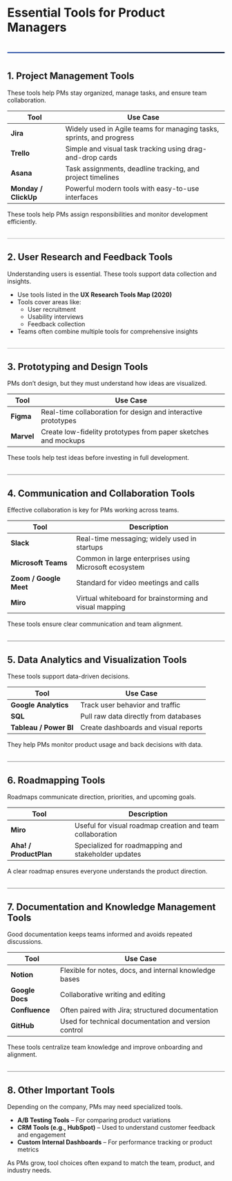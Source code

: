 <style>
  hr.section-break {
    border: none;
    height: 3px;
    background: linear-gradient(to right, #4b6cb7, #182848);
    margin: 40px 0;
    border-radius: 2px;
  }

  hr.topic-divider {
    border: none;
    height: 1.5px;
    background-color: #888;
    margin: 30px 0;
    opacity: 0.6;
  }

  hr.soft-line {
    border: none;
    height: 1px;
    background-color: #ccc;
    margin: 20px 0;
    opacity: 0.5;
  }
</style>

# Essential Tools for Product Managers

<hr class="section-break">

## 1. Project Management Tools

These tools help PMs stay organized, manage tasks, and ensure team collaboration.

| Tool         | Use Case                                                                 |
|--------------|--------------------------------------------------------------------------|
| **Jira**     | Widely used in Agile teams for managing tasks, sprints, and progress     |
| **Trello**   | Simple and visual task tracking using drag-and-drop cards                |
| **Asana**    | Task assignments, deadline tracking, and project timelines               |
| **Monday / ClickUp** | Powerful modern tools with easy-to-use interfaces               |

These tools help PMs assign responsibilities and monitor development efficiently.

<hr class="topic-divider">

## 2. User Research and Feedback Tools

Understanding users is essential. These tools support data collection and insights.

- Use tools listed in the **UX Research Tools Map (2020)**  
- Tools cover areas like:
  - User recruitment
  - Usability interviews
  - Feedback collection
- Teams often combine multiple tools for comprehensive insights

<hr class="topic-divider">

## 3. Prototyping and Design Tools

PMs don’t design, but they must understand how ideas are visualized.

| Tool        | Use Case                                                                 |
|-------------|--------------------------------------------------------------------------|
| **Figma**   | Real-time collaboration for design and interactive prototypes            |
| **Marvel**  | Create low-fidelity prototypes from paper sketches and mockups           |

These tools help test ideas before investing in full development.

<hr class="topic-divider">

## 4. Communication and Collaboration Tools

Effective collaboration is key for PMs working across teams.

| Tool             | Description                                              |
|------------------|----------------------------------------------------------|
| **Slack**        | Real-time messaging; widely used in startups             |
| **Microsoft Teams** | Common in large enterprises using Microsoft ecosystem |
| **Zoom / Google Meet** | Standard for video meetings and calls            |
| **Miro**         | Virtual whiteboard for brainstorming and visual mapping  |

These tools ensure clear communication and team alignment.

<hr class="topic-divider">

## 5. Data Analytics and Visualization Tools

These tools support data-driven decisions.

| Tool              | Use Case                                                 |
|-------------------|----------------------------------------------------------|
| **Google Analytics** | Track user behavior and traffic                       |
| **SQL**           | Pull raw data directly from databases                    |
| **Tableau / Power BI** | Create dashboards and visual reports               |

They help PMs monitor product usage and back decisions with data.

<hr class="topic-divider">

## 6. Roadmapping Tools

Roadmaps communicate direction, priorities, and upcoming goals.

| Tool             | Description                                              |
|------------------|----------------------------------------------------------|
| **Miro**         | Useful for visual roadmap creation and team collaboration|
| **Aha! / ProductPlan** | Specialized for roadmapping and stakeholder updates|

A clear roadmap ensures everyone understands the product direction.

<hr class="topic-divider">

## 7. Documentation and Knowledge Management Tools

Good documentation keeps teams informed and avoids repeated discussions.

| Tool           | Use Case                                                   |
|----------------|------------------------------------------------------------|
| **Notion**     | Flexible for notes, docs, and internal knowledge bases     |
| **Google Docs**| Collaborative writing and editing                          |
| **Confluence** | Often paired with Jira; structured documentation           |
| **GitHub**     | Used for technical documentation and version control       |

These tools centralize team knowledge and improve onboarding and alignment.

<hr class="topic-divider">

## 8. Other Important Tools

Depending on the company, PMs may need specialized tools.

- **A/B Testing Tools** – For comparing product variations  
- **CRM Tools (e.g., HubSpot)** – Used to understand customer feedback and engagement  
- **Custom Internal Dashboards** – For performance tracking or product metrics

As PMs grow, tool choices often expand to match the team, product, and industry needs.
